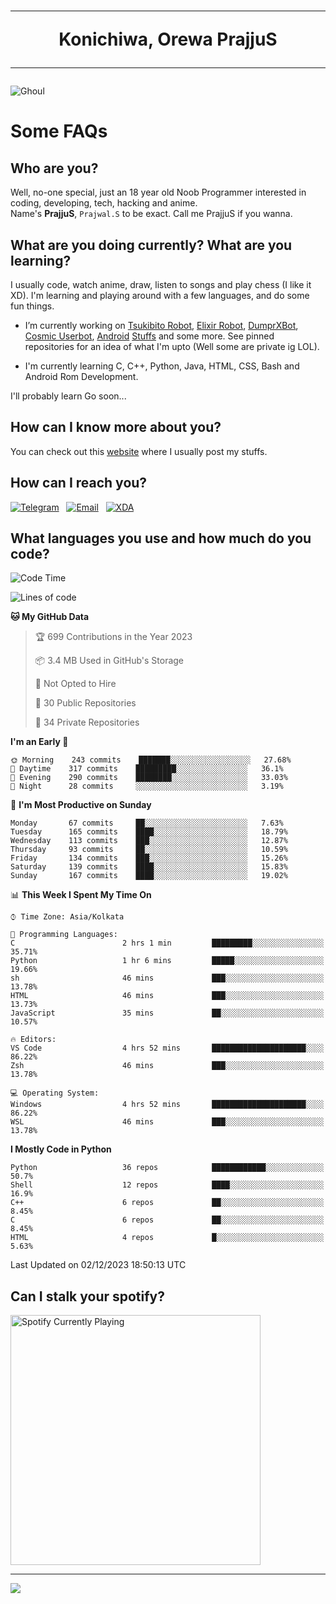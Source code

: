 <h1 align="center"><hr>Konichiwa, Orewa PrajjuS<hr></h1>


<img src="https://telegra.ph/file/6041d22c64479ee5ff802.jpg" alt="Ghoul"/>


<h1>Some FAQs</h1>


<h2>Who are you?</h2>

Well, no-one special, just an 18 year old Noob Programmer interested in coding, developing, tech, hacking and anime.
<br>
Name's <b>PrajjuS</b>, <code>Prajwal.S</code> to be exact. Call me PrajjuS if you wanna.


<h2>What are you doing currently? What are you learning?</h2>

I usually code, watch anime, draw, listen to songs and play chess (I like it XD). I'm learning and playing around with a few languages, and do some fun things.

- I’m currently working on <a href="Https://t.me/PrajjuSAssistantBot">Tsukibito Robot</a>, <a href="https://t.me/projectelixir_bot">Elixir Robot</a>, <a href="https://t.me/DumprXBot">DumprXBot</a>, <a href="https://github.com/SkyLab-Devs/CosmicUserbot">Cosmic Userbot</a>, <a href="https://github.com/Noob-OS">Android</a> <a href="https://github.com/PrajjuS/device_xiaomi_vince">Stuffs</a> and some more. See pinned repositories for an idea of what I'm upto (Well some are private ig LOL).

- I'm currently learning C, C++, Python, Java, HTML, CSS, Bash and Android Rom Development.

I'll probably learn Go soon...


<h2>How can I know more about you?</h2>

You can check out this <a href="https://prajjus.site">website</a> where I usually post my stuffs.


<h2>How can I reach you?</h2>

<a href="https://t.me/PrajjuS"><img src="https://img.shields.io/badge/PrajjuS-2CA5E0?style=flat-square&logo=telegram&logoColor=white" alt="Telegram"/></a>&nbsp;&nbsp;&nbsp;<a href="theprajjus@gmail.com"><img src="https://img.shields.io/badge/theprajjus@gmail.com-D14836?style=flat-square&logo=gmail&logoColor=white" alt="Email"/></a>&nbsp;&nbsp;&nbsp;<a href="https://forum.xda-developers.com/m/prajjus.10388799/"><img src="https://img.shields.io/badge/PrajjuS-F59714?style=flat-square&logo=xda-developers&logoColor=white" alt="XDA"/></a>


<h2>What languages you use and how much do you code?</h2>

<!--START_SECTION:waka-->
![Code Time](http://img.shields.io/badge/Code%20Time-544%20hrs%204%20mins-blue)

![Lines of code](https://img.shields.io/badge/From%20Hello%20World%20I%27ve%20Written-49%20Thousand%20lines%20of%20code-blue)

**🐱 My GitHub Data** 

> 🏆 699 Contributions in the Year 2023
 > 
> 📦 3.4 MB Used in GitHub's Storage 
 > 
> 🚫 Not Opted to Hire
 > 
> 📜 30 Public Repositories 
 > 
> 🔑 34 Private Repositories  
 > 
**I'm an Early 🐤** 

```text
🌞 Morning    243 commits    ███████░░░░░░░░░░░░░░░░░░   27.68% 
🌆 Daytime    317 commits    █████████░░░░░░░░░░░░░░░░   36.1% 
🌃 Evening    290 commits    ████████░░░░░░░░░░░░░░░░░   33.03% 
🌙 Night      28 commits     ░░░░░░░░░░░░░░░░░░░░░░░░░   3.19%

```
📅 **I'm Most Productive on Sunday** 

```text
Monday       67 commits     ██░░░░░░░░░░░░░░░░░░░░░░░   7.63% 
Tuesday      165 commits    ████░░░░░░░░░░░░░░░░░░░░░   18.79% 
Wednesday    113 commits    ███░░░░░░░░░░░░░░░░░░░░░░   12.87% 
Thursday     93 commits     ██░░░░░░░░░░░░░░░░░░░░░░░   10.59% 
Friday       134 commits    ███░░░░░░░░░░░░░░░░░░░░░░   15.26% 
Saturday     139 commits    ████░░░░░░░░░░░░░░░░░░░░░   15.83% 
Sunday       167 commits    ████░░░░░░░░░░░░░░░░░░░░░   19.02%

```


📊 **This Week I Spent My Time On** 

```text
⌚︎ Time Zone: Asia/Kolkata

💬 Programming Languages: 
C                        2 hrs 1 min         █████████░░░░░░░░░░░░░░░░   35.71% 
Python                   1 hr 6 mins         █████░░░░░░░░░░░░░░░░░░░░   19.66% 
sh                       46 mins             ███░░░░░░░░░░░░░░░░░░░░░░   13.78% 
HTML                     46 mins             ███░░░░░░░░░░░░░░░░░░░░░░   13.73% 
JavaScript               35 mins             ██░░░░░░░░░░░░░░░░░░░░░░░   10.57%

🔥 Editors: 
VS Code                  4 hrs 52 mins       █████████████████████░░░░   86.22% 
Zsh                      46 mins             ███░░░░░░░░░░░░░░░░░░░░░░   13.78%

💻 Operating System: 
Windows                  4 hrs 52 mins       █████████████████████░░░░   86.22% 
WSL                      46 mins             ███░░░░░░░░░░░░░░░░░░░░░░   13.78%

```

**I Mostly Code in Python** 

```text
Python                   36 repos            ████████████░░░░░░░░░░░░░   50.7% 
Shell                    12 repos            ████░░░░░░░░░░░░░░░░░░░░░   16.9% 
C++                      6 repos             ██░░░░░░░░░░░░░░░░░░░░░░░   8.45% 
C                        6 repos             ██░░░░░░░░░░░░░░░░░░░░░░░   8.45% 
HTML                     4 repos             █░░░░░░░░░░░░░░░░░░░░░░░░   5.63%

```



 Last Updated on 02/12/2023 18:50:13 UTC
<!--END_SECTION:waka-->


<h2>Can I stalk your spotify?</h2>

<a href="https://open.spotify.com/user/cotgk31v4nhw20gs5adb29jq5"><img src="https://spotify-readme-prajjus.vercel.app/api?theme=dark&rainbow=true" alt="Spotify Currently Playing" width="400px"/></a>


<hr>


<img src="https://komarev.com/ghpvc/?username=prajjus&label=Profile%20Views&color=000000&style=flat">
